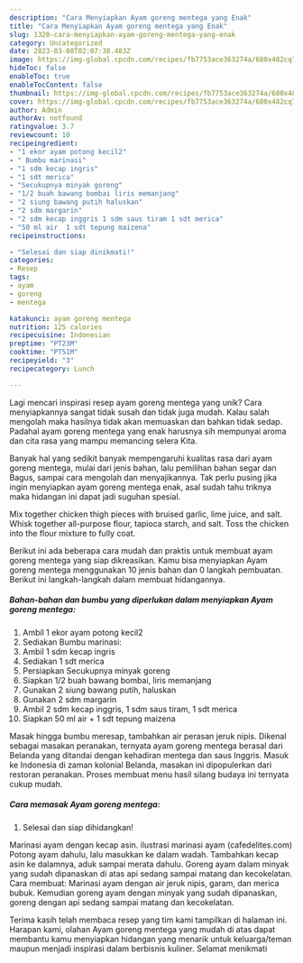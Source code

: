 ```yaml
---
description: "Cara Menyiapkan Ayam goreng mentega yang Enak"
title: "Cara Menyiapkan Ayam goreng mentega yang Enak"
slug: 1320-cara-menyiapkan-ayam-goreng-mentega-yang-enak
category: Uncategorized
date: 2023-03-08T02:07:38.483Z
image: https://img-global.cpcdn.com/recipes/fb7753ace363274a/680x482cq70/ayam-goreng-mentega-foto-resep-utama.jpg
hideToc: false
enableToc: true
enableTocContent: false
thumbnail: https://img-global.cpcdn.com/recipes/fb7753ace363274a/680x482cq70/ayam-goreng-mentega-foto-resep-utama.jpg
cover: https://img-global.cpcdn.com/recipes/fb7753ace363274a/680x482cq70/ayam-goreng-mentega-foto-resep-utama.jpg
author: Admin
authorAv: notfound
ratingvalue: 3.7
reviewcount: 10
recipeingredient:
- "1 ekor ayam potong kecil2"
- " Bumbu marinasi"
- "1 sdm kecap ingris"
- "1 sdt merica"
- "Secukupnya minyak goreng"
- "1/2 buah bawang bombai liris memanjang"
- "2 siung bawang putih haluskan"
- "2 sdm margarin"
- "2 sdm kecap inggris 1 sdm saus tiram 1 sdt merica"
- "50 ml air  1 sdt tepung maizena"
recipeinstructions:

- "Selesai dan siap dinikmati!"
categories:
- Resep
tags:
- ayam
- goreng
- mentega

katakunci: ayam goreng mentega 
nutrition: 125 calories
recipecuisine: Indonesian
preptime: "PT23M"
cooktime: "PT51M"
recipeyield: "3"
recipecategory: Lunch

---
```





Lagi mencari inspirasi resep ayam goreng mentega yang unik? Cara menyiapkannya sangat tidak susah dan tidak juga mudah. Kalau salah mengolah maka hasilnya tidak akan memuaskan dan bahkan tidak sedap. Padahal ayam goreng mentega yang enak harusnya sih mempunyai aroma dan cita rasa yang mampu memancing selera Kita.





Banyak hal yang sedikit banyak mempengaruhi kualitas rasa dari ayam goreng mentega, mulai dari jenis bahan, lalu pemilihan bahan segar dan Bagus, sampai cara mengolah dan menyajikannya. Tak perlu pusing jika ingin menyiapkan ayam goreng mentega enak,      asal sudah tahu triknya maka hidangan ini dapat jadi suguhan spesial.














Mix together chicken thigh pieces with bruised garlic, lime juice, and salt. Whisk together all-purpose flour, tapioca starch, and salt. Toss the chicken into the flour mixture to fully coat.






Berikut ini ada beberapa cara mudah dan praktis untuk membuat ayam goreng mentega yang siap dikreasikan. Kamu bisa menyiapkan Ayam goreng mentega menggunakan 10 jenis bahan dan 0 langkah pembuatan. Berikut ini langkah-langkah dalam membuat hidangannya.

<!--inarticleads1-->

##### Bahan-bahan dan bumbu yang diperlukan dalam menyiapkan Ayam goreng mentega:

1. Ambil 1 ekor ayam potong kecil2
1. Sediakan  Bumbu marinasi:
1. Ambil 1 sdm kecap ingris
1. Sediakan 1 sdt merica
1. Persiapkan Secukupnya minyak goreng
1. Siapkan 1/2 buah bawang bombai, liris memanjang
1. Gunakan 2 siung bawang putih, haluskan
1. Gunakan 2 sdm margarin
1. Ambil 2 sdm kecap inggris, 1 sdm saus tiram, 1 sdt merica
1. Siapkan 50 ml air + 1 sdt tepung maizena


Masak hingga bumbu meresap, tambahkan air perasan jeruk nipis. Dikenal sebagai masakan peranakan, ternyata ayam goreng mentega berasal dari Belanda yang ditandai dengan kehadiran mentega dan saus Inggris. Masuk ke Indonesia di zaman kolonial Belanda, masakan ini dipopulerkan dari restoran peranakan. Proses membuat menu hasil silang budaya ini ternyata cukup mudah. 

<!--inarticleads2-->

##### Cara memasak Ayam goreng mentega:


1. Selesai dan siap dihidangkan!

Marinasi ayam dengan kecap asin. ilustrasi marinasi ayam (cafedelites.com) Potong ayam dahulu, lalu masukkan ke dalam wadah. Tambahkan kecap asin ke dalamnya, aduk sampai merata dahulu. Goreng ayam dalam minyak yang sudah dipanaskan di atas api sedang sampai matang dan kecokelatan. Cara membuat: Marinasi ayam dengan air jeruk nipis, garam, dan merica bubuk. Kemudian goreng ayam dengan minyak yang sudah dipanaskan, goreng dengan api sedang sampai matang dan kecokelatan. 

Terima kasih telah membaca resep yang tim kami tampilkan di halaman ini. Harapan kami, olahan Ayam goreng mentega yang mudah di atas dapat membantu kamu menyiapkan hidangan yang menarik untuk keluarga/teman maupun menjadi inspirasi dalam berbisnis kuliner. Selamat menikmati
